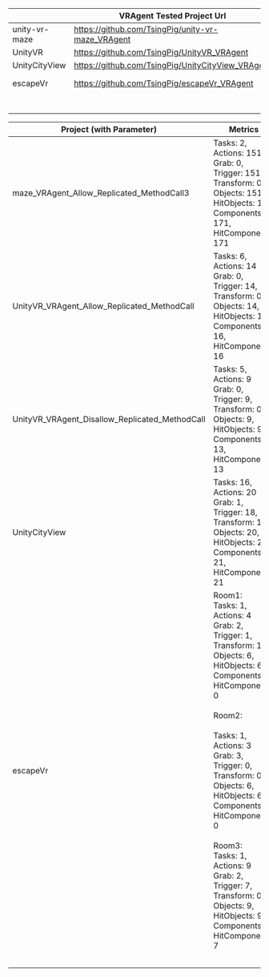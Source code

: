 



|               | VRAgent Tested Project Url                        | Originial Project Url                                  |
| ------------- | ------------------------------------------------- | ------------------------------------------------------ |
| unity-vr-maze | https://github.com/TsingPig/unity-vr-maze_VRAgent | https://sites.google.com/view/vrguide2023              |
| UnityVR       | https://github.com/TsingPig/UnityVR_VRAgent       | https://sites.google.com/view/vrguide2023              |
| UnityCityView | https://github.com/TsingPig/UnityCityView_VRAgent | https://sites.google.com/view/vrguide2023              |
| escapeVr      | https://github.com/TsingPig/escapeVr_VRAgent      | https://github.com/milocartal/escapeVr [Unaccessiable] |
|               |                                                   |                                                        |
|               |                                                   |                                                        |
|               |                                                   |                                                        |
|               |                                                   |                                                        |
|               |                                                   |                                                        |
|               |                                                   |                                                        |

| Project (with Parameter)                       | Metrics                                                      | Coverage                                                     | Url                                                          |
| ---------------------------------------------- | ------------------------------------------------------------ | ------------------------------------------------------------ | ------------------------------------------------------------ |
| maze_VRAgent_Allow_Replicated_MethodCall3      | Tasks: 2, Actions: 151<br/>Grab: 0, Trigger: 151, Transform: 0<br/>Objects: 151, HitObjects: 145<br/>Components: 171, HitComponents: 171 | Line coverage: 84.8% (213 of 251)<br />Method coverage:85.2% (29 of 34) | [Summary - Coverage Report](https://tsingpig.github.io/files/Experiment_Result/maze_VRAgent_Allow_Replicated_MethodCall3/Report/index.html) |
| UnityVR_VRAgent_Allow_Replicated_MethodCall    | Tasks: 6, Actions: 14<br/>Grab: 0, Trigger: 14, Transform: 0<br/>Objects: 14, HitObjects: 12<br/>Components: 16, HitComponents: 16 | Line coverage: 85.1% (46 of 54)<br />Method coverage: 92.3% (12 of 13) | [Summary - Coverage Report](https://tsingpig.github.io/files/Experiment_Result/UnityVR_VRAgent_Allow_Replicated_MethodCall/Report/index.html) |
| UnityVR_VRAgent_Disallow_Replicated_MethodCall | Tasks: 5, Actions: 9<br/>Grab: 0, Trigger: 9, Transform: 0<br/>Objects: 9, HitObjects: 9<br/>Components: 13, HitComponents: 13 | Line coverage: 68.5% (37 of 54)<br />Method coverage: 84.6% (11 of 13) | [Summary - Coverage Report](https://tsingpig.github.io/files/Experiment_Result/UnityVR_VRAgent_Disallow_Replicated_MethodCall/Report/index.html) |
| UnityCityView                                  | Tasks: 16, Actions: 20<br/>Grab: 1, Trigger: 18, Transform: 1<br/>Objects: 20, HitObjects: 20<br/>Components: 21, HitComponents: 21 | Line coverage: 93% (148 of 159)<br />Method coverage:100% (37 of 37) | [Summary - Coverage Report](https://tsingpig.github.io/files/Experiment_Result/UnityCityView/Report/index.html) |
| escapeVr                                       | Room1: <br />Tasks: 1, Actions: 4<br/>Grab: 2, Trigger: 1, Transform: 1<br/>Objects: 6, HitObjects: 6<br/>Components: 0, HitComponents: 0<br /><br />Room2:<br /><br />Tasks: 1, Actions: 3<br/>Grab: 3, Trigger: 0, Transform: 0<br/>Objects: 6, HitObjects: 6<br/>Components: 0, HitComponents: 0<br /><br />Room3: <br />Tasks: 1, Actions: 9<br/>Grab: 2, Trigger: 7, Transform: 0<br/>Objects: 9, HitObjects: 9<br/>Components: 7, HitComponents: 7 | Line coverage: 100% (106 of 106)<br />Method coverage: 100% (19 of 19) | [Summary - Coverage Report](file:///F:/--CodeRepo/--CodeRepo/HomePage/files/Experiment_Result/escapeVr/Report/index.htm) |
|                                                |                                                              |                                                              |                                                              |
|                                                |                                                              |                                                              |                                                              |
|                                                |                                                              |                                                              |                                                              |
|                                                |                                                              |                                                              |                                                              |
|                                                |                                                              |                                                              |                                                              |